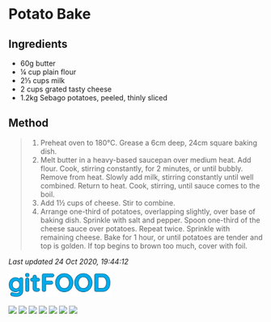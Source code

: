 # Potato Bake

## Ingredients

- 60g butter
- ¼ cup plain flour
- 2⅓ cups milk
- 2 cups grated tasty cheese
- 1.2kg Sebago potatoes, peeled, thinly sliced

## Method

> 1. Preheat oven to 180°C. Grease a 6cm deep, 24cm square baking dish.
> 2. Melt butter in a heavy-based saucepan over medium heat. Add flour. Cook, stirring constantly, for 2 minutes, or until bubbly. Remove from heat. Slowly add milk, stirring constantly until well combined. Return to heat. Cook, stirring, until sauce comes to the boil.
> 3. Add 1½ cups of cheese. Stir to combine.
> 4. Arrange one-third of potatoes, overlapping slightly, over base of baking dish. Sprinkle with salt and pepper. Spoon one-third of the cheese sauce over potatoes. Repeat twice. Sprinkle with remaining cheese. Bake for 1 hour, or until potatoes are tender and top is golden. If top begins to brown too much, cover with foil.

*Last updated 24 Oct 2020, 19:44:12*

<img src="../images/logo_sm.png" width="40%" />

<img src="https://img.shields.io/badge/baked-blue.svg" /> <img src="https://img.shields.io/badge/cheesey-blue.svg" /> <img src="https://img.shields.io/badge/dairy-blue.svg" /> <img src="https://img.shields.io/badge/potato-blue.svg" /> <img src="https://img.shields.io/badge/savoury-blue.svg" /> <img src="https://img.shields.io/badge/sides-blue.svg" /> <img src="https://img.shields.io/badge/vegetarian-blue.svg" /> 

<script data-goatcounter="https://fexofenadine.goatcounter.com/count"
async src="//gc.zgo.at/count.js"></script>